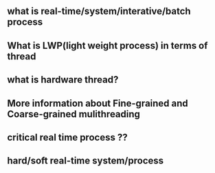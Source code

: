 ## what is real-time/system/interative/batch process

## What is LWP(light weight process) in terms of thread

## what is hardware thread?

## More information about Fine-grained and Coarse-grained mulithreading

## critical real time process ??

## hard/soft real-time system/process